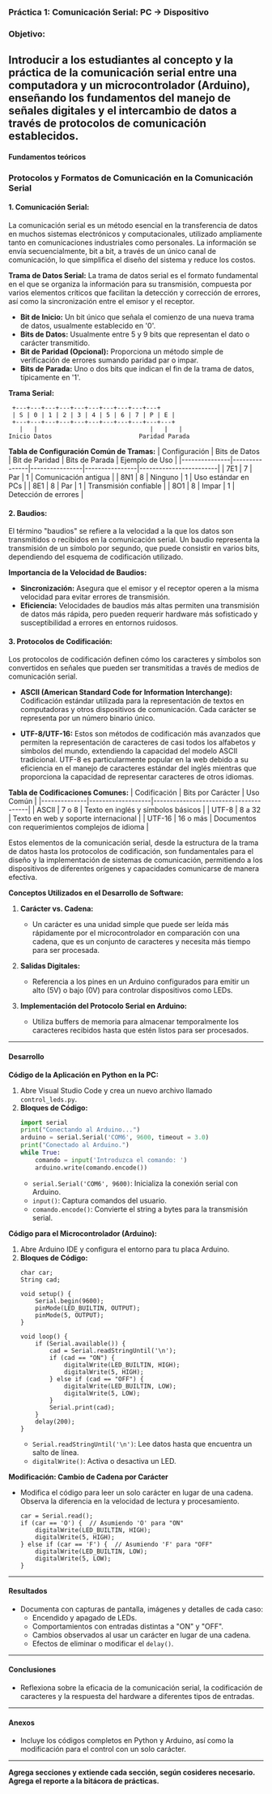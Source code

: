 ### Práctica 1: Comunicación Serial: PC → Dispositivo

### **Objetivo:**  
Introducir a los estudiantes al concepto y la práctica de la comunicación serial entre una computadora y un microcontrolador (Arduino), enseñando los fundamentos del manejo de señales digitales y el intercambio de datos a través de protocolos de comunicación establecidos.
---
#### Fundamentos teóricos

### Protocolos y Formatos de Comunicación en la Comunicación Serial

#### 1. Comunicación Serial: 
La comunicación serial es un método esencial en la transferencia de datos en muchos sistemas electrónicos y computacionales, utilizado ampliamente tanto en comunicaciones industriales como personales. La información se envía secuencialmente, bit a bit, a través de un único canal de comunicación, lo que simplifica el diseño del sistema y reduce los costos.

**Trama de Datos Serial:**
La trama de datos serial es el formato fundamental en el que se organiza la información para su transmisión, compuesta por varios elementos críticos que facilitan la detección y corrección de errores, así como la sincronización entre el emisor y el receptor.

- **Bit de Inicio:** Un bit único que señala el comienzo de una nueva trama de datos, usualmente establecido en '0'.
- **Bits de Datos:** Usualmente entre 5 y 9 bits que representan el dato o carácter transmitido.
- **Bit de Paridad (Opcional):** Proporciona un método simple de verificación de errores sumando paridad par o impar.
- **Bits de Parada:** Uno o dos bits que indican el fin de la trama de datos, típicamente en '1'.

**Trama Serial:**
```
 +---+---+---+---+---+---+---+---+---+---+
 | S | 0 | 1 | 2 | 3 | 4 | 5 | 6 | 7 | P | E |
 +---+---+---+---+---+---+---+---+---+---+---+
   |   |                               |   |   |
Inicio Datos                        Paridad Parada
```
**Tabla de Configuración Común de Tramas:**
| Configuración | Bits de Datos | Bit de Paridad | Bits de Parada | Ejemplo de Uso         |
|---------------|---------------|----------------|----------------|------------------------|
| 7E1           | 7             | Par            | 1              | Comunicación antigua   |
| 8N1           | 8             | Ninguno        | 1              | Uso estándar en PCs    |
| 8E1           | 8             | Par            | 1              | Transmisión confiable  |
| 8O1           | 8             | Impar          | 1              | Detección de errores   |

#### 2. Baudios:
El término "baudios" se refiere a la velocidad a la que los datos son transmitidos o recibidos en la comunicación serial. Un baudio representa la transmisión de un símbolo por segundo, que puede consistir en varios bits, dependiendo del esquema de codificación utilizado.

**Importancia de la Velocidad de Baudios:**
- **Sincronización:** Asegura que el emisor y el receptor operen a la misma velocidad para evitar errores de transmisión.
- **Eficiencia:** Velocidades de baudios más altas permiten una transmisión de datos más rápida, pero pueden requerir hardware más sofisticado y susceptibilidad a errores en entornos ruidosos.

#### 3. Protocolos de Codificación:
Los protocolos de codificación definen cómo los caracteres y símbolos son convertidos en señales que pueden ser transmitidas a través de medios de comunicación serial.

- **ASCII (American Standard Code for Information Interchange):** Codificación estándar utilizada para la representación de textos en computadoras y otros dispositivos de comunicación. Cada carácter se representa por un número binario único.
  
- **UTF-8/UTF-16:** Estos son métodos de codificación más avanzados que permiten la representación de caracteres de casi todos los alfabetos y símbolos del mundo, extendiendo la capacidad del modelo ASCII tradicional. UTF-8 es particularmente popular en la web debido a su eficiencia en el manejo de caracteres estándar del inglés mientras que proporciona la capacidad de representar caracteres de otros idiomas.

**Tabla de Codificaciones Comunes:**
| Codificación | Bits por Carácter | Uso Común                             |
|--------------|-------------------|---------------------------------------|
| ASCII        | 7 o 8             | Texto en inglés y símbolos básicos    |
| UTF-8        | 8 a 32            | Texto en web y soporte internacional  |
| UTF-16       | 16 o más          | Documentos con requerimientos complejos de idioma |

Estos elementos de la comunicación serial, desde la estructura de la trama de datos hasta los protocolos de codificación, son fundamentales para el diseño y la implementación de sistemas de comunicación, permitiendo a los dispositivos de diferentes orígenes y capacidades comunicarse de manera efectiva.

**Conceptos Utilizados en el Desarrollo de Software:**
1. **Carácter vs. Cadena:**  
   - Un carácter es una unidad simple que puede ser leída más rápidamente por el microcontrolador en comparación con una cadena, que es un conjunto de caracteres y necesita más tiempo para ser procesada.

2. **Salidas Digitales:**  
   - Referencia a los pines en un Arduino configurados para emitir un alto (5V) o bajo (0V) para controlar dispositivos como LEDs.

3. **Implementación del Protocolo Serial en Arduino:**  
   - Utiliza buffers de memoria para almacenar temporalmente los caracteres recibidos hasta que estén listos para ser procesados.

---

#### Desarrollo

**Código de la Aplicación en Python en la PC:**
1. Abre Visual Studio Code y crea un nuevo archivo llamado `control_leds.py`.
2. **Bloques de Código:**
   ```python
   import serial
   print("Conectando al Arduino...")
   arduino = serial.Serial('COM6', 9600, timeout = 3.0)
   print("Conectado al Arduino.")
   while True:
       comando = input('Introduzca el comando: ')
       arduino.write(comando.encode())
   ```
   - `serial.Serial('COM6', 9600)`: Inicializa la conexión serial con Arduino.
   - `input()`: Captura comandos del usuario.
   - `comando.encode()`: Convierte el string a bytes para la transmisión serial.

**Código para el Microcontrolador (Arduino):**
1. Abre Arduino IDE y configura el entorno para tu placa Arduino.
2. **Bloques de Código:**
   ```arduino
   char car;
   String cad;

   void setup() {
       Serial.begin(9600);
       pinMode(LED_BUILTIN, OUTPUT);
       pinMode(5, OUTPUT);
   }

   void loop() {
       if (Serial.available()) {
           cad = Serial.readStringUntil('\n');
           if (cad == "ON") {
               digitalWrite(LED_BUILTIN, HIGH);
               digitalWrite(5, HIGH);
           } else if (cad == "OFF") {
               digitalWrite(LED_BUILTIN, LOW);
               digitalWrite(5, LOW);
           }
           Serial.print(cad);
       }
       delay(200);
   }
   ```
   - `Serial.readStringUntil('\n')`: Lee datos hasta que encuentra un salto de línea.
   - `digitalWrite()`: Activa o desactiva un LED.

**Modificación: Cambio de Cadena por Carácter**
- Modifica el código para leer un solo carácter en lugar de una cadena. Observa la diferencia en la velocidad de lectura y procesamiento.
   ```arduino
   car = Serial.read();
   if (car == 'O') {  // Asumiendo 'O' para "ON"
       digitalWrite(LED_BUILTIN, HIGH);
       digitalWrite(5, HIGH);
   } else if (car == 'F') {  // Asumiendo 'F' para "OFF"
       digitalWrite(LED_BUILTIN, LOW);
       digitalWrite(5, LOW);
   }
   ```

---
#### Resultados
- Documenta con capturas de pantalla, imágenes y detalles de cada caso:
   - Encendido y apagado de LEDs.
   - Comportamientos con entradas distintas a "ON" y "OFF".
   - Cambios observados al usar un carácter en lugar de una cadena.
   - Efectos de eliminar o modificar el `delay()`.

---
#### Conclusiones
- Reflexiona sobre la eficacia de la comunicación serial, la codificación de caracteres y la respuesta del hardware a diferentes tipos de entradas.

---
#### Anexos
- Incluye los códigos completos en Python y Arduino, así como la modificación para el control con un solo carácter.

---
**Agrega secciones y extiende cada sección, según cosideres necesario.**
**Agrega el reporte a la bitácora de prácticas.**
